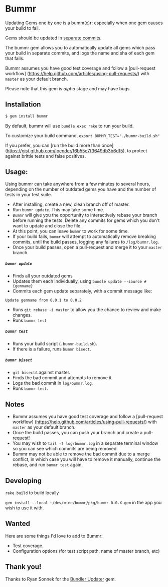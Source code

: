 # Bummr

Updating Gems one by one is a bumm(e)r: especially when one gem causes your build
to fail.

Gems should be updated in [separate commits](http://ilikestuffblog.com/2012/07/01/you-should-update-one-gem-at-a-time-with-bundler-heres-how/).

The bummr gem allows you to automatically update all gems which pass your
build in separate commits, and logs the name and sha of each gem that fails.

Bummr assumes you have good test coverage and follow a [pull-request workflow] (https://help.github.com/articles/using-pull-requests/) with `master` as your
default branch.

Please note that this gem is *alpha* stage and may have bugs.

## Installation

```bash
$ gem install bummr
```

By default, bummr will use `bundle exec rake` to run your build.

To customize your build command, `export BUMMR_TEST="./bummr-build.sh"`

If you prefer, you can [run the build more than once]
(https://gist.github.com/lpender/f6b55e7f3649db3b6df5), to protect against
brittle tests and false positives.

## Usage:

Using bummr can take anywhere from a few minutes to several hours, depending 
on the number of outdated gems you have and the number of tests in your test
suite.

- After installing, create a new, clean branch off of master.
- Run `bummr update`. This may take some time.
- `Bummr` will give you the opportunity to interactively rebase your branch
  before running the tests. Delete any commits for gems which you don't want
  to update and close the file.
- At this point, you can leave `bummr` to work for some time.
- If your build fails, `bummr` will attempt to automatically remove breaking
  commits, until the build passes, logging any failures to `/log/bummr.log`.
- Once your build passes, open a pull-request and merge it to your `master` branch.

##### `bummr update`

- Finds all your outdated gems
- Updates them each individually, using `bundle update --source #{gemname}`
- Commits each gem update separately, with a commit message like:

`Update gemname from 0.0.1 to 0.0.2`

- Runs `git rebase -i master` to allow you the chance to review and make changes.
- Runs `bummr test`

##### `bummr test`

- Runs your build script (`.bummr-build.sh`).
- If there is a failure, runs `bummr bisect`.

##### `bummr bisect`

- `git bisect`s against master.
- Finds the bad commit and attempts to remove it.
- Logs the bad commit in `log/bummr.log`.
- Runs `bummr test`.

## Notes

- Bummr assumes you have good test coverage and follow a [pull-request workflow]
  (https://help.github.com/articles/using-pull-requests/) with `master` as your
  default branch.
- Once the build passes, you can push your branch and create a pull-request!
- You may wish to `tail -f log/bummr.log` in a separate terminal window so you
  can see which commits are being removed.
- Bummr may not be able to remove the bad commit due to a merge conflict, in
  which case you will have to remove it manually, continue the rebase, and
  run `bummr test` again.

## Developing

`rake build` to build locally

`gem install --local ~/dev/mine/bummr/pkg/bummr-0.0.X.gem` in the app you wish to use it with.

## Wanted

Here are some things I'd love to add to Bummr:

- Test coverage.
- Configuration options (for test script path, name of master branch, etc)

## Thank you!

Thanks to Ryan Sonnek for the [Bundler
Updater](https://github.com/wireframe/bundler-updater) gem.
